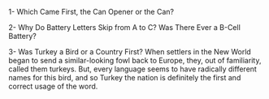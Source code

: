 1- Which Came First, the Can Opener or the Can?

2- Why Do Battery Letters Skip from A to C? Was There Ever a B-Cell Battery?

3- Was Turkey a Bird or a Country First?
When settlers in the New World began to send a similar-looking fowl back to Europe, they, out of familiarity, called them turkeys. But, every language seems to have radically different names for this bird, and so Turkey the nation is definitely the first and correct usage of the word.
